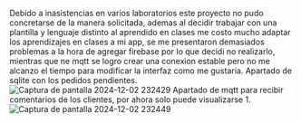 Debido a inasistencias en varios laboratorios este proyecto no pudo concretarse de la manera solicitada, ademas al decidir trabajar con una plantilla y lenguaje distinto al aprendido en clases me costo mucho adaptar
los aprendizajes en clases a mi app,
se me presentaron demasiados problemas a la hora de agregar firebase por lo que decidi no realizarlo,
mientras que ne mqtt se logro crear una conexion estable pero no me alcanzo el tiempo para modificar la interfaz como me gustaria.
Apartado de sqlite con los pedidos pendientes.
![Captura de pantalla 2024-12-02 232429](https://github.com/user-attachments/assets/62a88b76-5dac-4716-a811-94255da92c8d)
Apartado de mqtt para recibir comentarios de los clientes, por ahora solo puede visualizarse 1.
![Captura de pantalla 2024-12-02 232449](https://github.com/user-attachments/assets/8ceb9857-bc4d-4d2b-9f3e-d6b0f5f4fd07)
